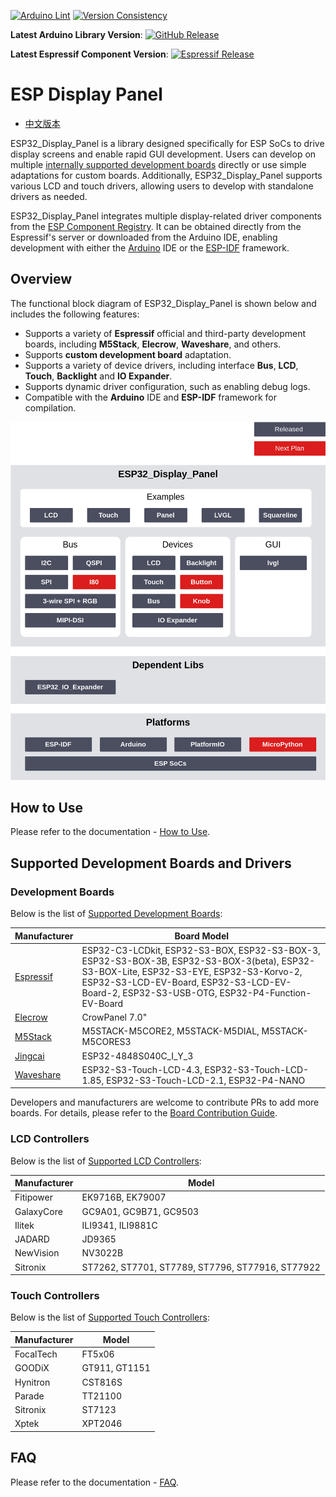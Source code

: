 [![Arduino Lint](https://github.com/esp-arduino-libs/ESP32_Display_Panel/actions/workflows/arduino_lint.yml/badge.svg)](https://github.com/esp-arduino-libs/ESP32_Display_Panel/actions/workflows/arduino_lint.yml) [![Version Consistency](https://github.com/esp-arduino-libs/ESP32_Display_Panel/actions/workflows/check_lib_versions.yml/badge.svg)](https://github.com/esp-arduino-libs/ESP32_Display_Panel/actions/workflows/check_lib_versions.yml)

**Latest Arduino Library Version**: [![GitHub Release](https://img.shields.io/github/v/release/esp-arduino-libs/ESP32_Display_Panel)](https://github.com/esp-arduino-libs/ESP32_Display_Panel/releases)

**Latest Espressif Component Version**: [![Espressif Release](https://components.espressif.com/components/espressif/esp32_display_panel/badge.svg)](https://components.espressif.com/components/espressif/esp32_display_panel)

# ESP Display Panel

* [中文版本](./README_CN.md)

ESP32_Display_Panel is a library designed specifically for ESP SoCs to drive display screens and enable rapid GUI development. Users can develop on multiple [internally supported development boards](#Development-Boards) directly or use simple adaptations for custom boards. Additionally, ESP32_Display_Panel supports various LCD and touch drivers, allowing users to develop with standalone drivers as needed.

ESP32_Display_Panel integrates multiple display-related driver components from the [ESP Component Registry](https://components.espressif.com/). It can be obtained directly from the Espressif's server or downloaded from the Arduino IDE, enabling development with either the [Arduino](https://github.com/espressif/arduino-esp32) IDE or the [ESP-IDF](https://github.com/espressif/esp-idf) framework.

## Overview

The functional block diagram of ESP32_Display_Panel is shown below and includes the following features:

- Supports a variety of **Espressif** official and third-party development boards, including **M5Stack**, **Elecrow**, **Waveshare**, and others.
- Supports **custom development board** adaptation.
- Supports a variety of device drivers, including interface **Bus**, **LCD**, **Touch**, **Backlight** and **IO Expander**.
- Supports dynamic driver configuration, such as enabling debug logs.
- Compatible with the **Arduino** IDE and **ESP-IDF** framework for compilation.

<div align="center"><img src="docs/_static/block_diagram.png" alt ="Block Diagram" width="600"></div>

## How to Use

Please refer to the documentation - [How to Use](./docs/How_To_Use.md).

## Supported Development Boards and Drivers

### Development Boards

Below is the list of [Supported Development Boards](docs/Board_Instructions.md):

| **Manufacturer** | **Board Model** |
| ---------------- | --------------- |
| [Espressif](docs/Board_Instructions.md#espressif) | ESP32-C3-LCDkit, ESP32-S3-BOX, ESP32-S3-BOX-3, ESP32-S3-BOX-3B, ESP32-S3-BOX-3(beta), ESP32-S3-BOX-Lite, ESP32-S3-EYE, ESP32-S3-Korvo-2, ESP32-S3-LCD-EV-Board, ESP32-S3-LCD-EV-Board-2, ESP32-S3-USB-OTG, ESP32-P4-Function-EV-Board |
| [Elecrow](docs/Board_Instructions.md#elecrow) | CrowPanel 7.0" |
| [M5Stack](docs/Board_Instructions.md#m5stack) | M5STACK-M5CORE2, M5STACK-M5DIAL, M5STACK-M5CORES3 |
| [Jingcai](docs/Board_Instructions.md#shenzhen-jingcai-intelligent) | ESP32-4848S040C_I_Y_3 |
| [Waveshare](docs/Board_Instructions.md#waveshare) | ESP32-S3-Touch-LCD-4.3, ESP32-S3-Touch-LCD-1.85, ESP32-S3-Touch-LCD-2.1, ESP32-P4-NANO |

Developers and manufacturers are welcome to contribute PRs to add more boards. For details, please refer to the [Board Contribution Guide](./docs/Board_Contribution_Guide.md).

### LCD Controllers

Below is the list of [Supported LCD Controllers](docs/LCD_Controllers.md):

| **Manufacturer** | **Model** |
| ---------------- | --------- |
| Fitipower | EK9716B, EK79007 |
| GalaxyCore | GC9A01, GC9B71, GC9503 |
| Ilitek | ILI9341, ILI9881C |
| JADARD | JD9365 |
| NewVision | NV3022B |
| Sitronix | ST7262, ST7701, ST7789, ST7796, ST77916, ST77922 |

### Touch Controllers

Below is the list of [Supported Touch Controllers](docs/Touch_Controllers.md):

| **Manufacturer** | **Model** |
| ---------------- | --------- |
| FocalTech | FT5x06 |
| GOODiX | GT911, GT1151 |
| Hynitron | CST816S |
| Parade | TT21100 |
| Sitronix | ST7123 |
| Xptek | XPT2046 |

## FAQ

Please refer to the documentation - [FAQ](./docs/FAQ.md).
